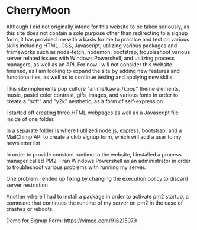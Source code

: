 # CherryMoon

Although I did not originally intend for this website to be taken seriously, as this site does not contain a sole purpose other than redirecting to a signup form, it has provided me with a basis for me to practice and test on various skills including HTML, CSS, Javascript, utilizing various packages and frameworks such as node-fetch, nodemon, bootstrap, troubleshoot various server related issues with Windows Powershell, and utilizing process managers, as well as an API. For now I will not consider this website finished, as I am looking to expand the site by adding new features and functionalities, as well as to continue testing and applying new skills.

This site implements pop culture "anime/kawaii/kpop" theme elements, music, pastel color contrast, gifs, images, and various fonts in order to create a "soft" and "y2k" aesthetic, as a form of self-expression.

I started off creating three HTML webpages as well as a Javascript file inside of one folder.

In a separate folder is where I utilized node.js, express, bootstrap, and a MailChimp API to create a club signup form, which will add a user to my newsletter list

In order to provide constant runtime to the website, I installed a process manager called PM2. I ran Windows Powershell as an administrator in order to troubleshoot various problems with running my server.

One problem I ended up fixing by changing the execution policy to discard server restriction

Another where I had to install a package in order to activate pm2 startup, a command that continues the runtime of my server on pm2 in the case of crashes or reboots.

Demo for Signup Form: https://vimeo.com/916215979
